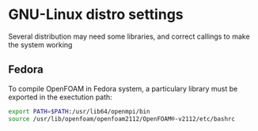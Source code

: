 # GNU-Linux distro settings

Several distribution may need some libraries, and correct callings to make the system working

## Fedora
To compile OpenFOAM in Fedora system, a particulary library must be exported in the exectution path:

```sh
export PATH=$PATH:/usr/lib64/openmpi/bin
source /usr/lib/openfoam/openfoam2112/OpenFOAM®-v2112/etc/bashrc
```
